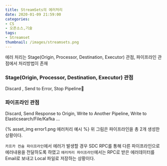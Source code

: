 ```yaml
---
title: StreamSets의 에러처리
date: 2020-01-09 21:59:00
categories:
- CS
- 오픈소스,기술
tags:
- Streamset
thumbnail: /images/streamsets.png
---
```



에러 처리는 Stage(Origin, Processor, Destination, Executor) 관점, 파이프라인 관점에서 처리방법이 존재

### Stage(Origin, Processor, Destination, Executor) 관점
Discard , Send to Error, Stop Pipeline

### 파이프라인 관점
Discard, Send Response to Origin, Write to Another Pipeline, Write to Elasticsearch/File/Kafka …


{% asset_img error1.png 에러처리 예시 %}
위 그림은 파이프라인을 총 2개 생성한 상황이다.

`카프카 컨슘 파이프라인`에서 에러가 발생할 경우 SDC RPC를 통해 다른 파이프라인으로 에러내용을 전달하도록 하였고 `에러처리 파이프라인`에서는 RPC로 받은 에러데이터를 Email로 보내고 Local 파일로 저장하는 상황이다.
